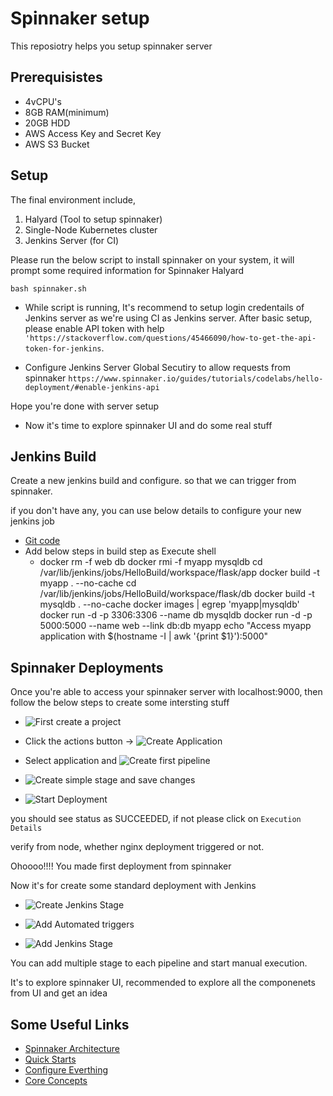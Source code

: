# Spinnaker setup

This reposiotry helps you setup spinnaker server

## Prerequisistes
- 4vCPU's
- 8GB RAM(minimum)
- 20GB HDD
- AWS Access Key and Secret Key
- AWS S3 Bucket
 
## Setup

The final environment include, 

1. Halyard (Tool to setup spinnaker)
2. Single-Node Kubernetes cluster
3. Jenkins Server (for CI) 

Please run the below script to install spinnaker on your system, it will prompt some required information for Spinnaker Halyard

```
bash spinnaker.sh
```

- While script is running, It's recommend to setup login credentails of Jenkins server as we're using CI as Jenkins server. After basic setup, please enable API token with help `'https://stackoverflow.com/questions/45466090/how-to-get-the-api-token-for-jenkins`. 

- Configure Jenkins Server Global Secutiry to allow requests from spinnaker `https://www.spinnaker.io/guides/tutorials/codelabs/hello-deployment/#enable-jenkins-api` 

Hope you're done with server setup

- Now it's time to explore spinnaker UI and do some real stuff

## Jenkins Build

Create a new jenkins build and configure. so that we can trigger from spinnaker. 

if you don't have any, you can use below details to configure your new jenkins job

- [Git code](https://github.com/angudadevops/Python-Developement)
- Add below steps in build step as Execute shell
  - docker rm -f web db
    docker rmi -f myapp mysqldb
    cd /var/lib/jenkins/jobs/HelloBuild/workspace/flask/app
    docker build -t myapp . --no-cache
    cd /var/lib/jenkins/jobs/HelloBuild/workspace/flask/db
    docker build -t mysqldb . --no-cache
    docker images | egrep 'myapp|mysqldb'
    docker run -d -p 3306:3306 --name db mysqldb
    docker run -d -p 5000:5000 --name web --link db:db myapp
    echo "Access myapp application with $(hostname -I | awk '{print $1}'):5000"

## Spinnaker Deployments

Once you're able to access your spinnaker server with localhost:9000, then follow the below steps to create some intersting stuff

- ![First create a project](images/spinnaker-project.png)

- Click the actions button -> ![Create Application](images/spinnaker-application.png)

- Select application and ![Create first pipeline](images/spinnaker-pipeline1.png)

- ![Create simple stage](images/spinnaker-pipeline1-stage.png) and save changes

- ![Start Deployment](images/spinnaker-pipeline1-execution.png)

you should see status as SUCCEEDED, if not please click on `Execution Details`

verify from node, whether nginx deployment triggered or not. 

Ohoooo!!!! You made first deployment from spinnaker 

Now it's for create some standard deployment with Jenkins

- ![Create Jenkins Stage](images/spinnaker-pipeline1.png)

- ![Add Automated triggers](images/spinnaker-pipeline2-jenkins.png)

- ![Add Jenkins Stage](images/spinnaker-pipeline2-stage.png)

You can add multiple stage to each pipeline and start manual execution.

It's to explore spinnaker UI, recommended to explore all the componenets from UI and get an idea

## Some Useful Links

- [Spinnaker Architecture](https://www.spinnaker.io/reference/architecture/)
- [Quick Starts](https://www.spinnaker.io/setup/quickstart/)
- [Configure Everthing](https://www.spinnaker.io/setup/other_config/)
- [Core Concepts](https://www.spinnaker.io/concepts/)
